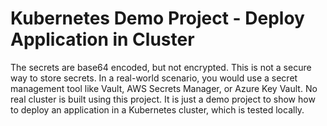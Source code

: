 # Kubernetes Demo Project - Deploy Application in Cluster

The secrets are base64 encoded, but not encrypted. This is not a secure way to store secrets. In a real-world scenario, you would use a secret management tool like Vault, AWS Secrets Manager, or Azure Key Vault.
No real cluster is built using this project. It is just a demo project to show how to deploy an application in a Kubernetes cluster, which is tested locally.
